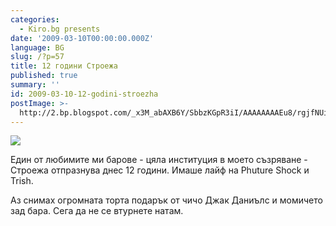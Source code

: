 ```yaml
---
categories:
  - Kiro.bg presents
date: '2009-03-10T00:00:00.000Z'
language: BG
slug: /?p=57
title: 12 години Строежа
published: true
summary: ''
id: 2009-03-10-12-godini-stroezha
postImage: >-
  http://2.bp.blogspot.com/_x3M_abAXB6Y/SbbzKGpR3iI/AAAAAAAAEu8/rgjfNUit9nE/s320/IMG_0119.JPG
---
```


![](http://2.bp.blogspot.com/_x3M_abAXB6Y/SbbzKGpR3iI/AAAAAAAAEu8/rgjfNUit9nE/s320/IMG_0119.JPG)

 Един от любимите ми барове - цяла институция в моето съзряване - Строежа отпразнува днес 12 години. Имаше лайф на Phuture Shock и Trish.


Аз снимах огромната торта подарък от чичо Джак Даниълс и момичето зад бара. Сега да не се втурнете натам.

